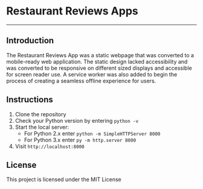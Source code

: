 ﻿# Restaurant Reviews Apps
---
## Introduction

The Restaurant Reviews App was a static webpage that was converted to a mobile-ready web application. The static design lacked accessibility and was converted to be responsive on different sized displays and accessible for screen reader use. A service worker was also added to begin the process of creating a seamless offline experience for users.

## Instructions

1. Clone the repository
2. Check your Python version by entering `python -v`
3. Start the local server:
	- For Python 2.x enter `python -m SimpleHTTPServer 8000`
	- For Python 3.x enter `py -m http.server 8000`
4. Visit `http://localhost:8000`

## License

This project is licensed under the MIT License
